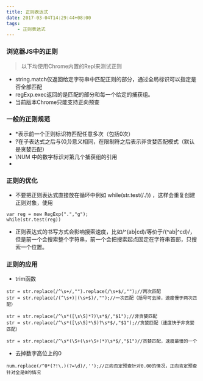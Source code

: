 ```yaml
---
title: 正则表达式
date: 2017-03-04T14:29:44+08:00
tags: 
	- 正则表达式
---
```

### 浏览器JS中的正则

> 以下均使用Chrome内置的Repl来测试正则

- string.match仅返回给定字符串中匹配正则的部分，通过全局标识可以指定是否全部匹配
- regExp.exec返回的是匹配的部分和每一个给定的捕获组。
- 当前版本Chrome只能支持正向预查
 

### 一般的正则规范

- *表示前一个正则标识符匹配任意多次（包括0次）
- ?在子表达式之后与{0,1}意义相同，在限制符之后表示非贪婪匹配模式（默认是贪婪匹配）
- \NUM 中的数字标识对第几个捕获组的引用
- 

### 正则的优化
- 不要把正则表达式直接放在循环中例如 while(str.test(/./)) ，这样会重复创建正则对象，使用
```
var reg = new RegExp(".","g");
while(str.test(reg))
```

- 正则表达式的书写方式会影响搜索速度，比如/\^(ab|cd)/等价于/(\^ab|\^cd)/，但是前一个会搜索整个字符串，前一个会把搜索起点固定在字符串首部，只搜索一个位置。

### 正则的应用
- trim函数
```
str = str.replace(/^\s+/,"").replace(/\s+$/,"");//两次匹配
str = str.replace(/(^\s+)|(\s+$)/,"");//一次匹配（括号可去掉，速度慢于两次匹配）

str = str.replace(/^\s*([\s\S]*?)\s*$/,"$1");//非贪婪匹配
str = str.replace(/^\s*([\s\S]*\S)?\s*$/,"$1");//贪婪匹配（速度快于非贪婪匹配）

str = str.replace(/^\s*(\S+(\s+\S+)*)\s*$/,"$1")//贪婪匹配，速度最慢的一个
```
- 去掉数字高位上的0
```
num.replace(/^0*(?!\.)(?=\d)/,'');//正向否定预查针对0.00的情况，正向肯定预查针对全是0的情况
```